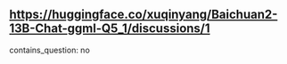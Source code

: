 ## https://huggingface.co/xuqinyang/Baichuan2-13B-Chat-ggml-Q5_1/discussions/1

contains_question: no